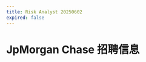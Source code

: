 ```yaml
---
title: Risk Analyst 20250602
expired: false
---
```


# JpMorgan Chase 招聘信息

<JobPostingTable job-posting-json-path="jpmorganchase/data/risk-analyst-20250602.json" />
